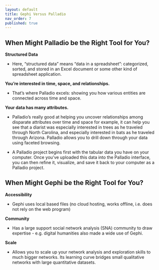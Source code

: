 ```yaml
---
layout: default
title: Gephi Versus Palladio
nav_order: 7
published: true
---
```


## When Might Palladio be the Right Tool for You?

**Structured Data**

   - Here, “structured data” means “data in a spreadsheet”: categorized, sorted, and stored in an Excel document or some other kind of spreadsheet application.

**You’re interested in time, space, and relationships.**

   - That’s where Palladio excels: showing you how various entities are connected across time and space.

**Your data has many attributes.**

- Palladio’s really good at helping you uncover relationships among disparate attributes over time and space for example, it can help you see that a diarist was especially interested in trees as he traveled through North Carolina, and especially interested in bats as he traveled through Arizona. Palladio allows you to drill down through your data using faceted browsing.

- A Palladio project begins first with the tabular data you have on your computer. Once you’ve uploaded this data into the Palladio interface, you can then refine it, visualize, and save it back to your computer as a Palladio project.


## When Might Gephi be the Right Tool for You? 

**Accessibility**

- Gephi uses local based files (no cloud hosting, works offline, i.e. does not rely on the web program)

**Community**

- Has a large support social network analysis (SNA) community to draw expertise - e.g. digital humanities also made a wide use of Gephi.  

**Scale**

- Allows you to scale up your network analysis and exploration skills to much bigger networks. Its learning curve bridges small qualitative networks with large quantitative datasets.
